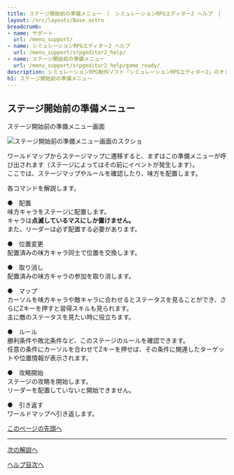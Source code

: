 ```yaml
---
title: ステージ開始前の準備メニュー　|　シミュレーションRPGエディター2 ヘルプ　|　サポート　｜　おもしろゲーム神殿
layout: /src/layouts/Base.astro
breadcrumb:
- name: サポート
  url: /menu_support/
- name: シミュレーションRPGエディター2 ヘルプ
  url: /menu_support/srpgeditor2_help/
- name: ステージ開始前の準備メニュー
  url: /menu_support/srpgeditor2_help/game_ready/
description: シミュレーションRPG制作ソフト「シミュレーションRPGエディター2」のオンラインヘルプ。「ステージ開始前の準備メニュー」。
h1: ステージ開始前の準備メニュー　
---
```


<a name="TOP"></a> 

## ステージ開始前の準備メニュー

ステージ開始前の準備メニュー画面

![ステージ開始前の準備メニュー画面のスクショ](/menu_support/srpgeditor2_help/game_ready/ready.jpg)

ワールドマップからステージマップに遷移すると、まずはこの準備メニューが呼び出されます（ステージによってはその前にイベントが発生します）。  
ここでは、ステージマップやルールを確認したり、味方を配置します。  

各コマンドを解説します。  

●　配置  
味方キャラをステージに配置します。  
キャラは**点滅しているマスにしか置けません。**  
また、リーダーは必ず配置する必要があります。  

●　位置変更  
配置済みの味方キャラ同士で位置を交換します。  

●　取り消し  
配置済みの味方キャラの参加を取り消します。  

●　マップ  
カーソルを味方キャラや敵キャラに合わせるとステータスを見ることができ、さらにZキーを押すと習得スキルも見られます。  
主に敵のステータスを見たい時に役立ちます。  

●　ルール  
勝利条件や敗北条件など、このステージのルールを確認できます。  
任意の条件にカーソルを合わせてZキーを押せば、その条件に関連したターゲットや位置情報が表示されます。  

●　攻略開始  
ステージの攻略を開始します。  
リーダーを配置していないと開始できません。  

●　引き返す  
ワールドマップへ引き返します。  

[このページの先頭へ](#TOP)

---

  

[次の解説へ](../game_stagemap/)

[ヘルプ目次へ](../)
